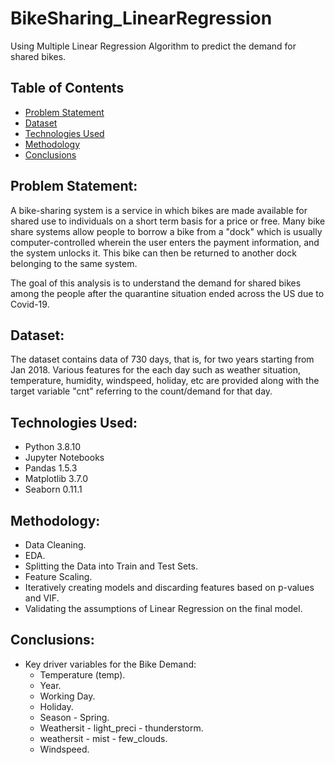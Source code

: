 # BikeSharing_LinearRegression
Using Multiple Linear Regression Algorithm to predict the demand for shared bikes.

## Table of Contents
* [Problem Statement](#problem-statement)
* [Dataset](#dataset)
* [Technologies Used](#technologies-used)
* [Methodology](#methodology)
* [Conclusions](#conclusions)
  
## Problem Statement:
A bike-sharing system is a service in which bikes are made available for shared use to individuals on a short term basis for a price or free. Many bike share systems allow people to borrow a bike from a "dock" which is usually computer-controlled wherein the user enters the payment information, and the system unlocks it. This bike can then be returned to another dock belonging to the same system.

The goal of this analysis is to understand the demand for shared bikes among the people after the quarantine situation ended across the US due to Covid-19. 

## Dataset:
The dataset contains data of 730 days, that is, for two years starting from Jan 2018. Various features for the each day such as weather situation, temperature, humidity, windspeed, holiday, etc are provided along with the target variable "cnt" referring to the count/demand for that day.

## Technologies Used:
- Python 3.8.10
- Jupyter Notebooks
- Pandas 1.5.3
- Matplotlib 3.7.0
- Seaborn 0.11.1

## Methodology:
- Data Cleaning.
- EDA.
- Splitting the Data into Train and Test Sets.
- Feature Scaling.
- Iteratively creating models and discarding features based on p-values and VIF.
- Validating the assumptions of Linear Regression on the final model.

## Conclusions:
- Key driver variables for the Bike Demand:
  - Temperature (temp).
  - Year.
  - Working Day.
  - Holiday.
  - Season - Spring.
  - Weathersit - light_preci - thunderstorm.
  - weathersit - mist - few_clouds.
  - Windspeed.

